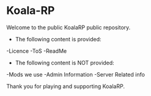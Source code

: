 # Koala-RP
Welcome to the public KoalaRP public repository.

- The following content is provided:

-Licence
-ToS
-ReadMe

- The following content is NOT provided:

-Mods we use
-Admin Information
-Server Related info

Thank you for playing and supporting KoalaRP.
